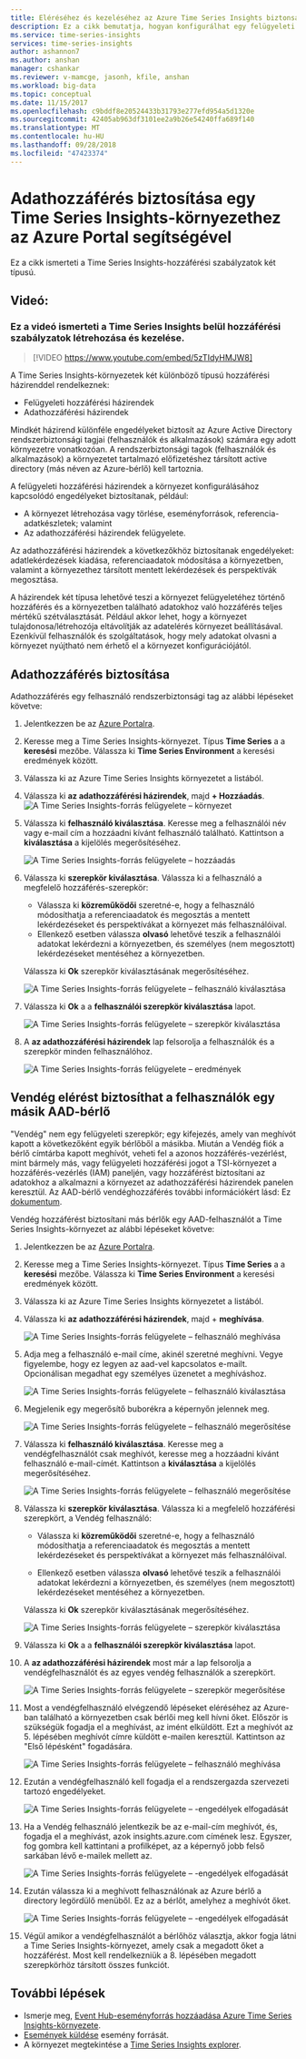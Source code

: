 ```yaml
---
title: Eléréséhez és kezeléséhez az Azure Time Series Insights biztonságának konfigurálása |} A Microsoft Docs
description: Ez a cikk bemutatja, hogyan konfigurálhat egy felügyeleti hozzáférés és az engedélyek szabályzatok és az adat-hozzáférési szabályzatok az Azure Time Series Insights secure.
ms.service: time-series-insights
services: time-series-insights
author: ashannon7
ms.author: anshan
manager: cshankar
ms.reviewer: v-mamcge, jasonh, kfile, anshan
ms.workload: big-data
ms.topic: conceptual
ms.date: 11/15/2017
ms.openlocfilehash: c9bddf8e20524433b31793e277efd954a5d1320e
ms.sourcegitcommit: 42405ab963df3101ee2a9b26e54240ffa689f140
ms.translationtype: MT
ms.contentlocale: hu-HU
ms.lasthandoff: 09/28/2018
ms.locfileid: "47423374"
---
```

# <a name="grant-data-access-to-a-time-series-insights-environment-using-azure-portal"></a>Adathozzáférés biztosítása egy Time Series Insights-környezethez az Azure Portal segítségével

Ez a cikk ismerteti a Time Series Insights-hozzáférési szabályzatok két típusú.

## <a name="video"></a>Videó: 

### <a name="in-this-video-we-cover-creating-and-managing-access-policies-within-time-series-insights-br"></a>Ez a videó ismerteti a Time Series Insights belül hozzáférési szabályzatok létrehozása és kezelése. </br>

> [!VIDEO https://www.youtube.com/embed/5zTIdyHMJW8]

A Time Series Insights-környezetek két különböző típusú hozzáférési házirenddel rendelkeznek:

* Felügyeleti hozzáférési házirendek
* Adathozzáférési házirendek

Mindkét házirend különféle engedélyeket biztosít az Azure Active Directory rendszerbiztonsági tagjai (felhasználók és alkalmazások) számára egy adott környezetre vonatkozóan. A rendszerbiztonsági tagok (felhasználók és alkalmazások) a környezetet tartalmazó előfizetéshez társított active directory (más néven az Azure-bérlő) kell tartoznia.

A felügyeleti hozzáférési házirendek a környezet konfigurálásához kapcsolódó engedélyeket biztosítanak, például:
*   A környezet létrehozása vagy törlése, eseményforrások, referencia-adatkészletek; valamint
*   Az adathozzáférési házirendek felügyelete.

Az adathozzáférési házirendek a következőkhöz biztosítanak engedélyeket: adatlekérdezések kiadása, referenciaadatok módosítása a környezetben, valamint a környezethez társított mentett lekérdezések és perspektívák megosztása.

A házirendek két típusa lehetővé teszi a környezet felügyeletéhez történő hozzáférés és a környezetben található adatokhoz való hozzáférés teljes mértékű szétválasztását. Például akkor lehet, hogy a környezet tulajdonosa/létrehozója eltávolítják az adatelérés környezet beállításával. Ezenkívül felhasználók és szolgáltatások, hogy mely adatokat olvasni a környezet nyújtható nem érhető el a környezet konfigurációjától.

## <a name="grant-data-access"></a>Adathozzáférés biztosítása
Adathozzáférés egy felhasználó rendszerbiztonsági tag az alábbi lépéseket követve:

1. Jelentkezzen be az [Azure Portalra](https://portal.azure.com).

2. Keresse meg a Time Series Insights-környezet. Típus **Time Series** a a **keresési** mezőbe. Válassza ki **Time Series Environment** a keresési eredmények között. 

3. Válassza ki az Azure Time Series Insights környezetet a listából.
   
4. Válassza ki **az adathozzáférési házirendek**, majd **+ Hozzáadás**.
  ![A Time Series Insights-forrás felügyelete – környezet](media/data-access/getstarted-grant-data-access1.png)

5. Válassza ki **felhasználó kiválasztása**.  Keresse meg a felhasználói név vagy e-mail cím a hozzáadni kívánt felhasználó található. Kattintson a **kiválasztása** a kijelölés megerősítéséhez. 

   ![A Time Series Insights-forrás felügyelete – hozzáadás](media/data-access/getstarted-grant-data-access2.png)

6. Válassza ki **szerepkör kiválasztása**. Válassza ki a felhasználó a megfelelő hozzáférés-szerepkör:
   - Válassza ki **közreműködői** szeretné-e, hogy a felhasználó módosíthatja a referenciaadatok és megosztás a mentett lekérdezéseket és perspektívákat a környezet más felhasználóival. 
   - Ellenkező esetben válassza **olvasó** lehetővé teszik a felhasználói adatokat lekérdezni a környezetben, és személyes (nem megosztott) lekérdezéseket mentéséhez a környezetben.

   Válassza ki **Ok** szerepkör kiválasztásának megerősítéséhez.

   ![A Time Series Insights-forrás felügyelete – felhasználó kiválasztása](media/data-access/getstarted-grant-data-access3.png)

8. Válassza ki **Ok** a a **felhasználói szerepkör kiválasztása** lapot.

   ![A Time Series Insights-forrás felügyelete – szerepkör kiválasztása](media/data-access/getstarted-grant-data-access4.png)

9. A **az adathozzáférési házirendek** lap felsorolja a felhasználók és a szerepkör minden felhasználóhoz.

   ![A Time Series Insights-forrás felügyelete – eredmények](media/data-access/getstarted-grant-data-access5.png)

## <a name="provide-guest-access-to-a-user-from-another-aad-tenant"></a>Vendég elérést biztosíthat a felhasználók egy másik AAD-bérlő

"Vendég" nem egy felügyeleti szerepkör; egy kifejezés, amely van meghívót kapott a következőként egyik bérlőből a másikba. Miután a Vendég fiók a bérlő címtárba kapott meghívót, veheti fel a azonos hozzáférés-vezérlést, mint bármely más, vagy felügyeleti hozzáférési jogot a TSI-környezet a hozzáférés-vezérlés (IAM) paneljén, vagy hozzáférést biztosítani az adatokhoz a alkalmazni a környezet az adathozzáférési házirendek panelen keresztül. Az AAD-bérlő vendéghozzáférés további információkért lásd: Ez [dokumentum](https://docs.microsoft.com/azure/active-directory/b2b/add-users-administrator).

Vendég hozzáférést biztosítani más bérlők egy AAD-felhasználót a Time Series Insights-környezet az alábbi lépéseket követve:

1. Jelentkezzen be az [Azure Portalra](https://portal.azure.com).

2. Keresse meg a Time Series Insights-környezet. Típus **Time Series** a a **keresési** mezőbe. Válassza ki **Time Series Environment** a keresési eredmények között.

3. Válassza ki az Azure Time Series Insights környezetet a listából.

4. Válassza ki **az adathozzáférési házirendek**, majd + **meghívása**.

    ![A Time Series Insights-forrás felügyelete – felhasználó meghívása](media/data-access/getstarted-grant-data-access6.png)

5. Adja meg a felhasználó e-mail címe, akinél szeretné meghívni. Vegye figyelembe, hogy ez legyen az aad-vel kapcsolatos e-mailt. Opcionálisan megadhat egy személyes üzenetet a meghíváshoz.

    ![A Time Series Insights-forrás felügyelete – felhasználó kiválasztása](media/data-access/getstarted-grant-data-access7.png)

6. Megjelenik egy megerősítő buborékra a képernyőn jelennek meg.

    ![A Time Series Insights-forrás felügyelete – felhasználó megerősítése](media/data-access/getstarted-grant-data-access8.png)

7. Válassza ki **felhasználó kiválasztása**. Keresse meg a vendégfelhasználót csak meghívót, keresse meg a hozzáadni kívánt felhasználó e-mail-címét. Kattintson a **kiválasztása** a kijelölés megerősítéséhez.
  
    ![A Time Series Insights-forrás felügyelete – felhasználó megerősítése](media/data-access/getstarted-grant-data-access9.png)

8. Válassza ki **szerepkör kiválasztása**. Válassza ki a megfelelő hozzáférési szerepkört, a Vendég felhasználó:

    * Válassza ki **közreműködői** szeretné-e, hogy a felhasználó módosíthatja a referenciaadatok és megosztás a mentett lekérdezéseket és perspektívákat a környezet más felhasználóival.

    * Ellenkező esetben válassza **olvasó** lehetővé teszik a felhasználói adatokat lekérdezni a környezetben, és személyes (nem megosztott) lekérdezéseket mentéséhez a környezetben.

    Válassza ki **Ok** szerepkör kiválasztásának megerősítéséhez.

    ![A Time Series Insights-forrás felügyelete – szerepkör kiválasztása](media/data-access/getstarted-grant-data-access10.png)

9. Válassza ki **Ok** a a **felhasználói szerepkör kiválasztása** lapot.

10. A **az adathozzáférési házirendek** most már a lap felsorolja a vendégfelhasználót és az egyes vendég felhasználók a szerepkört.

    ![A Time Series Insights-forrás felügyelete – szerepkör megerősítése](media/data-access/getstarted-grant-data-access11.png)

11. Most a vendégfelhasználó elvégzendő lépéseket eléréséhez az Azure-ban található a környezetben csak bérlői meg kell hívni őket. Először is szükségük fogadja el a meghívást, az imént elküldött. Ezt a meghívót az 5. lépésében meghívót címre küldött e-mailen keresztül. Kattintson az "Első lépésként" fogadására.

    ![A Time Series Insights-forrás felügyelete – felhasználó meghívása](media/data-access/getstarted-grant-data-access12.png)

12. Ezután a vendégfelhasználó kell fogadja el a rendszergazda szervezeti tartozó engedélyeket.

    ![A Time Series Insights-forrás felügyelete – -engedélyek elfogadását](media/data-access/getstarted-grant-data-access13.png)

13. Ha a Vendég felhasználó jelentkezik be az e-mail-cím meghívót, és, fogadja el a meghívást, azok insights.azure.com címének lesz. Egyszer, fog gombra kell kattintani a profilképet, az a képernyő jobb felső sarkában lévő e-mailek mellett az. 

    ![A Time Series Insights-forrás felügyelete – -engedélyek elfogadását](media/data-access/getstarted-grant-data-access14.png)

14. Ezután válassza ki a meghívott felhasználónak az Azure bérlő a directory legördülő menüből. Ez az a bérlőt, amelyhez a meghívót őket. 

    ![A Time Series Insights-forrás felügyelete – -engedélyek elfogadását](media/data-access/getstarted-grant-data-access15.png)

15. Végül amikor a vendégfelhasználót a bérlőhöz választja, akkor fogja látni a Time Series Insights-környezet, amely csak a megadott őket a hozzáférést. Most kell rendelkezniük a 8. lépésében megadott szerepkörhöz társított összes funkciót.

## <a name="next-steps"></a>További lépések
* Ismerje meg, [Event Hub-eseményforrás hozzáadása Azure Time Series Insights-környezete](time-series-insights-how-to-add-an-event-source-eventhub.md).
* [Események küldése](time-series-insights-send-events.md) esemény forrását.
* A környezet megtekintése a [Time Series Insights explorer](https://insights.timeseries.azure.com).
